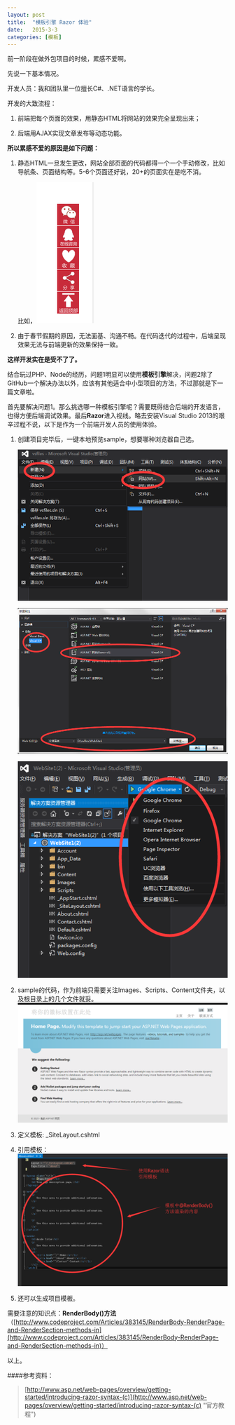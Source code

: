 ```yaml
---
layout: post
title:  "模板引擎 Razor 体验"
date:   2015-3-3
categories: [模板]
---
```



前一阶段在做外包项目的时候，累感不爱啊。

先说一下基本情况。

开发人员：我和团队里一位擅长C#、.NET语言的学长。

开发的大致流程：

1. 前端把每个页面的效果，用静态HTML将网站的效果完全呈现出来；

2. 后端用AJAX实现文章发布等动态功能。

**所以累感不爱的原因是如下问题：**

1. 静态HTML一旦发生更改，网站全部页面的代码都得一个一个手动修改，比如导航条、页面结构等。5-6个页面还好说，20+的页面实在是吃不消。
	
	比如，![My helpful screenshot](/images/posts/2015030301.png)

2. 由于春节假期的原因，无法面基、沟通不畅。在代码迭代的过程中，后端呈现效果无法与前端更新的效果保持一致。

**这样开发实在是受不了了。**

结合玩过PHP、Node的经历，问题1明显可以使用**模板引擎**解决，问题2除了GitHub一个解决办法以外，应该有其他适合中小型项目的方法，不过那就是下一篇文章啦。

首先要解决问题1。那么挑选哪一种模板引擎呢？需要既得结合后端的开发语言，也得方便后端调试效果。最后**Razor**进入视线。略去安装Visual Studio 2013的艰辛过程不说，以下是作为一个前端开发人员的使用体验。

1. 创建项目完毕后，一键本地预览sample，想要哪种浏览器自己选。 

	![My helpful screenshot](/images/posts/2015030302.png) 

	![My helpful screenshot](/images/posts/2015030303.png)

	![My helpful screenshot](/images/posts/2015030305.png)

2. sample的代码，作为前端只需要关注Images、Scripts、Content文件夹，以及根目录上的几个文件就妥。	![My helpful screenshot](/images/posts/2015030306.png)

3. 定义模板: _SiteLayout.cshtml

4. 引用模板：![My helpful screenshot](/images/posts/2015030307.png)

5. 还可以生成项目模板。

需要注意的知识点：**RenderBody()方法**（[http://www.codeproject.com/Articles/383145/RenderBody-RenderPage-and-RenderSection-methods-in](http://www.codeproject.com/Articles/383145/RenderBody-RenderPage-and-RenderSection-methods-in)）

以上。


####参考资料：
> [http://www.asp.net/web-pages/overview/getting-started/introducing-razor-syntax-(c)](http://www.asp.net/web-pages/overview/getting-started/introducing-razor-syntax-(c) "官方教程")